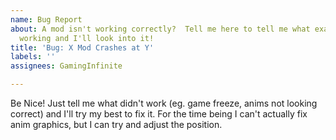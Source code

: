 ```yaml
---
name: Bug Report
about: A mod isn't working correctly?  Tell me here to tell me what exactly isn't
  working and I'll look into it!
title: 'Bug: X Mod Crashes at Y'
labels: ''
assignees: GamingInfinite

---
```


Be Nice!  Just tell me what didn't work (eg. game freeze, anims not looking correct) and I'll try my best to fix it.  For the time being I can't actually fix anim graphics, but I can try and adjust the position.
